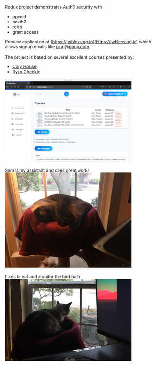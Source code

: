 Redux project demonstrates Auth0 security with 
- openid
- oauth2
- roles 
- grant access
 
Preview application at [https://jwblessing.io](https://jwblessing.io) which allows signup emails like ping@pong.com.
<br/>
<br/>
The project is based on several excellent courses presented by:

- [Cory House](https://github.com/coryhouse)
- [Ryan Chenkie](https://github.com/chenkie)


![Alt text](docs/courses-page.jpg)
<br />
<br />
Sam is my assistant and does great work!
<br />
![Alt text](docs/sam.jpg)
<br />
<br />
Likes to eat and monitor the bird bath
<br />
![Alt text](docs/bird-bath.jpg)


